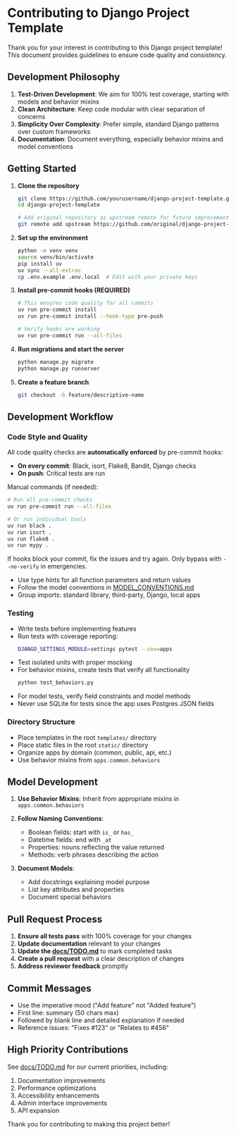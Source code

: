 # Contributing to Django Project Template

Thank you for your interest in contributing to this Django project template! This document provides guidelines to ensure code quality and consistency.

## Development Philosophy

1. **Test-Driven Development**: We aim for 100% test coverage, starting with models and behavior mixins
2. **Clean Architecture**: Keep code modular with clear separation of concerns
3. **Simplicity Over Complexity**: Prefer simple, standard Django patterns over custom frameworks
4. **Documentation**: Document everything, especially behavior mixins and model conventions

## Getting Started

1. **Clone the repository**
   ```bash
   git clone https://github.com/yourusername/django-project-template.git
   cd django-project-template
   
   # Add original repository as upstream remote for future improvements
   git remote add upstream https://github.com/original/django-project-template.git
   ```

2. **Set up the environment**
   ```bash
   python -m venv venv
   source venv/bin/activate
   pip install uv
   uv sync --all-extras
   cp .env.example .env.local  # Edit with your private keys
   ```

3. **Install pre-commit hooks (REQUIRED)**
   ```bash
   # This ensures code quality for all commits
   uv run pre-commit install
   uv run pre-commit install --hook-type pre-push
   
   # Verify hooks are working
   uv run pre-commit run --all-files
   ```

4. **Run migrations and start the server**
   ```bash
   python manage.py migrate
   python manage.py runserver
   ```

5. **Create a feature branch**
   ```bash
   git checkout -b feature/descriptive-name
   ```

## Development Workflow

### Code Style and Quality

All code quality checks are **automatically enforced** by pre-commit hooks:

- **On every commit**: Black, isort, Flake8, Bandit, Django checks
- **On push**: Critical tests are run

Manual commands (if needed):
```bash
# Run all pre-commit checks
uv run pre-commit run --all-files

# Or run individual tools
uv run black .
uv run isort .
uv run flake8 .
uv run mypy .
```

If hooks block your commit, fix the issues and try again. Only bypass with `--no-verify` in emergencies.
- Use type hints for all function parameters and return values
- Follow the model conventions in [MODEL_CONVENTIONS.md](../MODEL_CONVENTIONS.md)
- Group imports: standard library, third-party, Django, local apps

### Testing

- Write tests before implementing features
- Run tests with coverage reporting:
  ```bash
  DJANGO_SETTINGS_MODULE=settings pytest --cov=apps
  ```
- Test isolated units with proper mocking
- For behavior mixins, create tests that verify all functionality
  ```bash
  python test_behaviors.py
  ```
- For model tests, verify field constraints and model methods
- Never use SQLite for tests since the app uses Postgres JSON fields

### Directory Structure

- Place templates in the root `templates/` directory
- Place static files in the root `static/` directory
- Organize apps by domain (common, public, api, etc.)
- Use behavior mixins from `apps.common.behaviors`

## Model Development

1. **Use Behavior Mixins**: Inherit from appropriate mixins in `apps.common.behaviors`
2. **Follow Naming Conventions**:
   - Boolean fields: start with `is_` or `has_`
   - Datetime fields: end with `_at`
   - Properties: nouns reflecting the value returned
   - Methods: verb phrases describing the action

3. **Document Models**:
   - Add docstrings explaining model purpose
   - List key attributes and properties
   - Document special behaviors

## Pull Request Process

1. **Ensure all tests pass** with 100% coverage for your changes
2. **Update documentation** relevant to your changes
3. **Update the [docs/TODO.md](docs/TODO.md)** to mark completed tasks
4. **Create a pull request** with a clear description of changes
5. **Address reviewer feedback** promptly

## Commit Messages

- Use the imperative mood ("Add feature" not "Added feature")
- First line: summary (50 chars max)
- Followed by blank line and detailed explanation if needed
- Reference issues: "Fixes #123" or "Relates to #456"

## High Priority Contributions

See [docs/TODO.md](../TODO.md) for our current priorities, including:
1. Documentation improvements
2. Performance optimizations
3. Accessibility enhancements
4. Admin interface improvements
5. API expansion

Thank you for contributing to making this project better!
